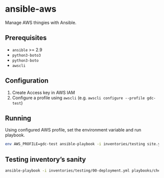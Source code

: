 # ansible-aws

Manage AWS thingies with Ansible.

## Prerequisites

* `ansible` >= 2.9
* `python3-boto3`
* `python3-boto`
* `awscli`

## Configuration

1. Create Access key in AWS IAM
2. Configure a profile using `awscli` (e.g. `awscli configure --profile gdc-test`)

## Running

Using configured AWS profile, set the environment variable and run playbook.

```sh
env AWS_PROFILE=gdc-test ansible-playbook -i inventories/testing site.yml
```

## Testing inventory’s sanity

```sh
ansible-playbook -i inventories/testing/00-deployment.yml playbooks/check-inventory.yml
```
